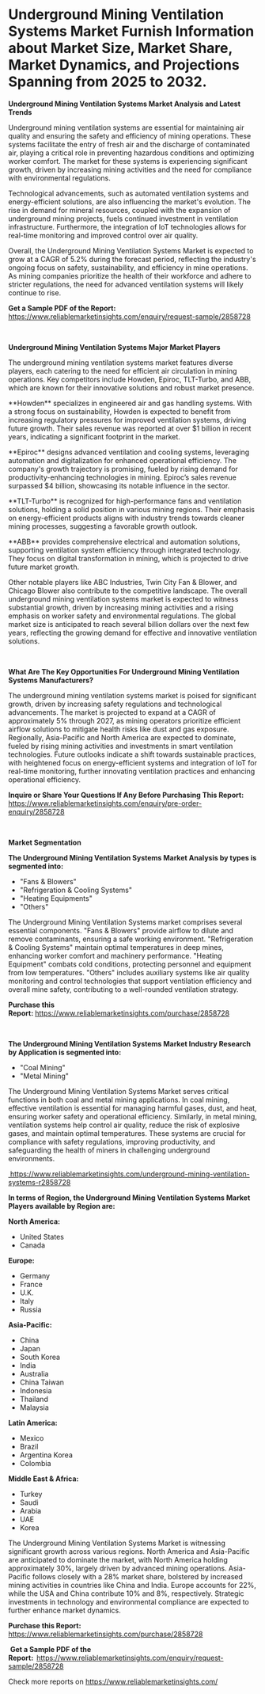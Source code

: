 <p><h1>Underground Mining Ventilation Systems Market Furnish Information about Market Size, Market Share, Market Dynamics, and Projections Spanning from 2025 to 2032.</h1></p><p><strong>Underground Mining Ventilation Systems Market Analysis and Latest Trends</strong></p>
<p><p>Underground mining ventilation systems are essential for maintaining air quality and ensuring the safety and efficiency of mining operations. These systems facilitate the entry of fresh air and the discharge of contaminated air, playing a critical role in preventing hazardous conditions and optimizing worker comfort. The market for these systems is experiencing significant growth, driven by increasing mining activities and the need for compliance with environmental regulations. </p><p>Technological advancements, such as automated ventilation systems and energy-efficient solutions, are also influencing the market's evolution. The rise in demand for mineral resources, coupled with the expansion of underground mining projects, fuels continued investment in ventilation infrastructure. Furthermore, the integration of IoT technologies allows for real-time monitoring and improved control over air quality. </p><p>Overall, the Underground Mining Ventilation Systems Market is expected to grow at a CAGR of 5.2% during the forecast period, reflecting the industry's ongoing focus on safety, sustainability, and efficiency in mine operations. As mining companies prioritize the health of their workforce and adhere to stricter regulations, the need for advanced ventilation systems will likely continue to rise.</p></p>
<p><strong>Get a Sample PDF of the Report:&nbsp;</strong> <a href="https://www.reliablemarketinsights.com/enquiry/request-sample/2858728?utm_campaign=2769&utm_medium=2&utm_source=Github&utm_content=ia&utm_term=12032025&utm_id=underground-mining-ventilation-systems">https://www.reliablemarketinsights.com/enquiry/request-sample/2858728</a></p>
<p>&nbsp;</p>
<p><strong>Underground Mining Ventilation Systems Major Market Players</strong></p>
<p><p>The underground mining ventilation systems market features diverse players, each catering to the need for efficient air circulation in mining operations. Key competitors include Howden, Epiroc, TLT-Turbo, and ABB, which are known for their innovative solutions and robust market presence.</p><p>**Howden** specializes in engineered air and gas handling systems. With a strong focus on sustainability, Howden is expected to benefit from increasing regulatory pressures for improved ventilation systems, driving future growth. Their sales revenue was reported at over $1 billion in recent years, indicating a significant footprint in the market.</p><p>**Epiroc** designs advanced ventilation and cooling systems, leveraging automation and digitalization for enhanced operational efficiency. The company's growth trajectory is promising, fueled by rising demand for productivity-enhancing technologies in mining. Epiroc’s sales revenue surpassed $4 billion, showcasing its notable influence in the sector.</p><p>**TLT-Turbo** is recognized for high-performance fans and ventilation solutions, holding a solid position in various mining regions. Their emphasis on energy-efficient products aligns with industry trends towards cleaner mining processes, suggesting a favorable growth outlook.</p><p>**ABB** provides comprehensive electrical and automation solutions, supporting ventilation system efficiency through integrated technology. They focus on digital transformation in mining, which is projected to drive future market growth.</p><p>Other notable players like ABC Industries, Twin City Fan & Blower, and Chicago Blower also contribute to the competitive landscape. The overall underground mining ventilation systems market is expected to witness substantial growth, driven by increasing mining activities and a rising emphasis on worker safety and environmental regulations. The global market size is anticipated to reach several billion dollars over the next few years, reflecting the growing demand for effective and innovative ventilation solutions.</p></p>
<p>&nbsp;</p>
<p><strong>What Are The Key Opportunities For Underground Mining Ventilation Systems Manufacturers?</strong></p>
<p><p>The underground mining ventilation systems market is poised for significant growth, driven by increasing safety regulations and technological advancements. The market is projected to expand at a CAGR of approximately 5% through 2027, as mining operators prioritize efficient airflow solutions to mitigate health risks like dust and gas exposure. Regionally, Asia-Pacific and North America are expected to dominate, fueled by rising mining activities and investments in smart ventilation technologies. Future outlooks indicate a shift towards sustainable practices, with heightened focus on energy-efficient systems and integration of IoT for real-time monitoring, further innovating ventilation practices and enhancing operational efficiency.</p></p>
<p><strong>Inquire or Share Your Questions If Any Before Purchasing This Report:</strong> <a href="https://www.reliablemarketinsights.com/enquiry/pre-order-enquiry/2858728?utm_campaign=2769&utm_medium=2&utm_source=Github&utm_content=ia&utm_term=12032025&utm_id=underground-mining-ventilation-systems">https://www.reliablemarketinsights.com/enquiry/pre-order-enquiry/2858728</a></p>
<p>&nbsp;</p>
<p><strong>Market Segmentation</strong></p>
<p><strong>The Underground Mining Ventilation Systems Market Analysis by types is segmented into:</strong></p>
<p><ul><li>"Fans & Blowers"</li><li>"Refrigeration & Cooling Systems"</li><li>"Heating Equipments"</li><li>"Others"</li></ul></p>
<p><p>The Underground Mining Ventilation Systems market comprises several essential components. "Fans & Blowers" provide airflow to dilute and remove contaminants, ensuring a safe working environment. "Refrigeration & Cooling Systems" maintain optimal temperatures in deep mines, enhancing worker comfort and machinery performance. "Heating Equipment" combats cold conditions, protecting personnel and equipment from low temperatures. "Others" includes auxiliary systems like air quality monitoring and control technologies that support ventilation efficiency and overall mine safety, contributing to a well-rounded ventilation strategy.</p></p>
<p><strong>Purchase this Report:&nbsp;</strong><a href="https://www.reliablemarketinsights.com/purchase/2858728?utm_campaign=2769&utm_medium=2&utm_source=Github&utm_content=ia&utm_term=12032025&utm_id=underground-mining-ventilation-systems">https://www.reliablemarketinsights.com/purchase/2858728</a></p>
<p>&nbsp;</p>
<p><strong>The Underground Mining Ventilation Systems Market Industry Research by Application is segmented into:</strong></p>
<p><ul><li>"Coal Mining"</li><li>"Metal Mining"</li></ul></p>
<p><p>The Underground Mining Ventilation Systems Market serves critical functions in both coal and metal mining applications. In coal mining, effective ventilation is essential for managing harmful gases, dust, and heat, ensuring worker safety and operational efficiency. Similarly, in metal mining, ventilation systems help control air quality, reduce the risk of explosive gases, and maintain optimal temperatures. These systems are crucial for compliance with safety regulations, improving productivity, and safeguarding the health of miners in challenging underground environments.</p></p>
<p><a href="https://www.reliablemarketinsights.com/underground-mining-ventilation-systems-r2858728?utm_campaign=2769&utm_medium=2&utm_source=Github&utm_content=ia&utm_term=12032025&utm_id=underground-mining-ventilation-systems">&nbsp;https://www.reliablemarketinsights.com/underground-mining-ventilation-systems-r2858728</a></p>
<p><strong>In terms of Region, the Underground Mining Ventilation Systems Market Players available by Region are:</strong></p>
<p>
    <p> <strong> North America: </strong>
        <ul>
            <li>United States</li>
            <li>Canada</li>
        </ul>
        </p> 
    <p> <strong> Europe: </strong>
        <ul>
            <li>Germany</li>
            <li>France</li>
            <li>U.K.</li>
            <li>Italy</li>
            <li>Russia</li>
        </ul>
        </p> 
    <p> <strong> Asia-Pacific: </strong>
        <ul>
            <li>China</li>
            <li>Japan</li>
            <li>South Korea</li>
            <li>India</li>
            <li>Australia</li>
            <li>China Taiwan</li>
            <li>Indonesia</li>
            <li>Thailand</li>
            <li>Malaysia</li>
        </ul>
        </p> 
    <p> <strong> Latin America: </strong>
        <ul>
            <li>Mexico</li>
            <li>Brazil</li>
            <li>Argentina Korea</li>
            <li>Colombia</li>
        </ul>
        </p> 
    <p> <strong> Middle East & Africa: </strong>
        <ul>
            <li>Turkey</li>
            <li>Saudi</li>
            <li>Arabia</li>
            <li>UAE</li>
            <li>Korea</li>
        </ul>
    </p>
    </p>
<p><p>The Underground Mining Ventilation Systems Market is witnessing significant growth across various regions. North America and Asia-Pacific are anticipated to dominate the market, with North America holding approximately 30%, largely driven by advanced mining operations. Asia-Pacific follows closely with a 28% market share, bolstered by increased mining activities in countries like China and India. Europe accounts for 22%, while the USA and China contribute 10% and 8%, respectively. Strategic investments in technology and environmental compliance are expected to further enhance market dynamics.</p></p>
<p><strong>Purchase this Report: </strong><a href="https://www.reliablemarketinsights.com/purchase/2858728?utm_campaign=2769&utm_medium=2&utm_source=Github&utm_content=ia&utm_term=12032025&utm_id=underground-mining-ventilation-systems">https://www.reliablemarketinsights.com/purchase/2858728</a></p>
<p>&nbsp;<strong>Get a Sample PDF of the Report:&nbsp;&nbsp;</strong><a href="https://www.reliablemarketinsights.com/enquiry/request-sample/2858728?utm_campaign=2769&utm_medium=2&utm_source=Github&utm_content=ia&utm_term=12032025&utm_id=underground-mining-ventilation-systems">https://www.reliablemarketinsights.com/enquiry/request-sample/2858728</a></p>
<p><strong></strong></p>
<p>Check more reports on <a href="https://www.reliablemarketinsights.com/?utm_campaign=2769&utm_medium=2&utm_source=Github&utm_content=ia&utm_term=12032025&utm_id=underground-mining-ventilation-systems">https://www.reliablemarketinsights.com/</a></p>
